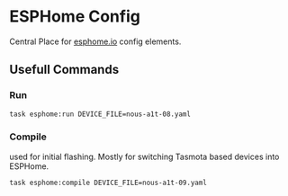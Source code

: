 # ESPHome Config

Central Place for [esphome.io](https://esphome.io/index.html) config elements.


## Usefull Commands

### Run

```sh
task esphome:run DEVICE_FILE=nous-a1t-08.yaml
```

### Compile
used for initial flashing. Mostly for switching Tasmota based devices into ESPHome.

```sh
task esphome:compile DEVICE_FILE=nous-a1t-09.yaml
```
